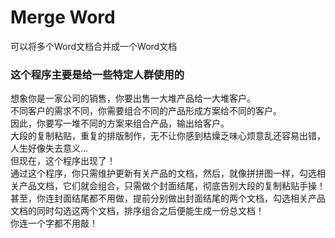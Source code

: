 # Merge Word  
可以将多个Word文档合并成一个Word文档  
  
### 这个程序主要是给一些特定人群使用的  
想象你是一家公司的销售，你要出售一大堆产品给一大堆客户。  
不同客户的需求不同，你需要组合不同的产品形成方案给不同的客户。  
因此，你要写一堆不同的方案来组合产品，输出给客户。  
大段的复制粘贴，重复的排版制作，无不让你感到枯燥乏味心烦意乱还容易出错，人生好像失去意义...  
但现在，这个程序出现了！  
通过这个程序，你只需维护更新有关产品的文档，然后，就像拼拼图一样，勾选相关产品文档，它们就会组合，只需做个封面结尾，彻底告别大段的复制粘贴手操！  
甚至，你连封面结尾都不用做，提前分别做出封面结尾的两个文档，勾选相关产品文档的同时勾选这两个文档，排序组合之后便能生成一份总文档！  
你连一个字都不用敲！  
